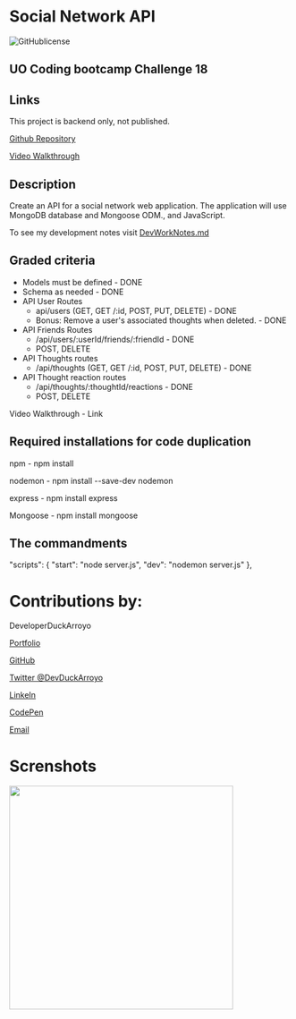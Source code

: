 # Social Network API

![GitHublicense](https://img.shields.io/npm/l/express?style=for-the-badge)

## UO Coding bootcamp Challenge 18

## Links

This project is backend only, not published.

[Github Repository](https://github.com/DuckArroyo/challenge18)

[Video Walkthrough](https://watch.screencastify.com/v/qpWt28rjFCBfXBcLvQJ3)

## Description

Create an API for a social network web application. The application will use MongoDB database and Mongoose ODM., and JavaScript.

To see my development notes visit [DevWorkNotes.md](https://github.com/DuckArroyo/challenge18/blob/main/DevWorkNotes.md)

## Graded criteria

- Models must be defined - DONE
- Schema as needed - DONE
- API User Routes
  - api/users (GET, GET /:id, POST, PUT, DELETE) - DONE
  - Bonus: Remove a user's associated thoughts when deleted. - DONE
- API Friends Routes
  - /api/users/:userId/friends/:friendId - DONE
  - POST, DELETE
- API Thoughts routes
  - /api/thoughts (GET, GET /:id, POST, PUT, DELETE) - DONE
- API Thought reaction routes
  - /api/thoughts/:thoughtId/reactions - DONE
  - POST, DELETE

Video Walkthrough - Link

## Required installations for code duplication

npm - npm install

nodemon - npm install --save-dev nodemon

express - npm install express

Mongoose - npm install mongoose

## The commandments

"scripts": {
"start": "node server.js",
"dev": "nodemon server.js"
},

# Contributions by:

DeveloperDuckArroyo

[Portfolio](https://duckarroyo.github.io/challenge2/)

[GitHub](https://github.com/DuckArroyo)

[Twitter @DevDuckArroyo](https://twitter.com/DevDuckArroyo)

[LinkeIn](https://www.linkedin.com/in/duckarroyo/)

[CodePen](https://codepen.io/DeveloperDuckArroyo)

[Email](mailto:DeveloperDuckArroyo@gmail.com)

# Screnshots

<img src="./.png" style="width: 400px">
